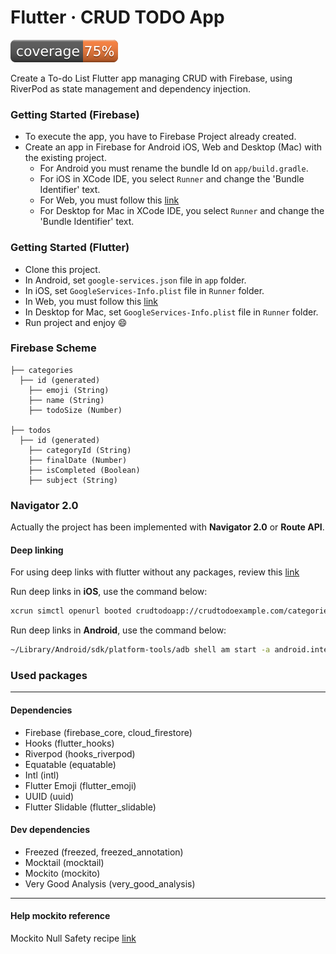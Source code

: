 # Flutter · CRUD TODO App

![Coverage](./coverage_badge.svg?sanitize=true)

Create a To-do List Flutter app managing CRUD with Firebase, using RiverPod as state management and dependency injection.

### Getting Started (Firebase)
* To execute the app, you have to Firebase Project already created.
* Create an app in Firebase for Android iOS, Web and Desktop (Mac) with the existing project.
    * For Android you must rename the bundle Id on ```app/build.gradle```.
    * For iOS in XCode IDE, you select ```Runner``` and change the 'Bundle Identifier' text.
    * For Web, you must follow this [link](https://firebase.flutter.dev/docs/installation/web#add-firebase-sdks)
    * For Desktop for Mac in XCode IDE, you select ```Runner``` and change the 'Bundle Identifier' text.

### Getting Started (Flutter)
* Clone this project.
* In Android, set ```google-services.json``` file in ```app``` folder.
* In iOS, set ```GoogleServices-Info.plist``` file in ```Runner``` folder.
* In Web, you must follow this [link](https://firebase.flutter.dev/docs/installation/web#initializing-firebase)
* In Desktop for Mac, set ```GoogleServices-Info.plist``` file in ```Runner``` folder.
* Run project and enjoy :smile:

### Firebase Scheme

    ├── categories
      ├── id (generated)
        ├── emoji (String)
        ├── name (String)
        ├── todoSize (Number)

    ├── todos
      ├── id (generated)
        ├── categoryId (String)
        ├── finalDate (Number)
        ├── isCompleted (Boolean)
        ├── subject (String)

### Navigator 2.0

Actually the project has been implemented with **Navigator 2.0** or **Route API**.

#### Deep linking

For using deep links with flutter without any packages, review this [link](https://flutter.dev/docs/development/ui/navigation/deep-linking)

Run deep links in **iOS**, use the command below:
```bash
xcrun simctl openurl booted crudtodoapp://crudtodoexample.com/categories/{categoryId}/todo/{todoId}
```

Run deep links in **Android**, use the command below:
```bash
~/Library/Android/sdk/platform-tools/adb shell am start -a android.intent.action.VIEW \ -c android.intent.category.BROWSABLE \ -d crudtodoapp://crudtodoexample.com/categories/{categoryId}/todo/{todoId}
```

### Used packages

------
#### Dependencies
- Firebase (firebase_core, cloud_firestore)
- Hooks (flutter_hooks) 
- Riverpod (hooks_riverpod)
- Equatable (equatable)
- Intl (intl)
- Flutter Emoji (flutter_emoji)
- UUID (uuid)
- Flutter Slidable (flutter_slidable)

#### Dev dependencies
- Freezed (freezed, freezed_annotation)
- Mocktail (mocktail)
- Mockito (mockito)
- Very Good Analysis (very_good_analysis)
------

#### Help mockito reference

Mockito Null Safety recipe [link](https://github.com/dart-lang/mockito/blob/master/NULL_SAFETY_README.md)
